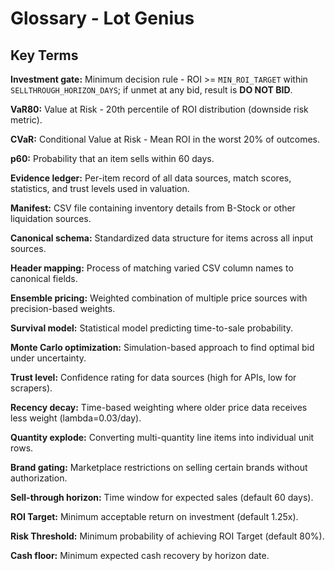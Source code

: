 # Glossary - Lot Genius

## Key Terms

**Investment gate:** Minimum decision rule - ROI >= `MIN_ROI_TARGET` within `SELLTHROUGH_HORIZON_DAYS`; if unmet at any bid, result is **DO NOT BID**.

**VaR80:** Value at Risk - 20th percentile of ROI distribution (downside risk metric).

**CVaR:** Conditional Value at Risk - Mean ROI in the worst 20% of outcomes.

**p60:** Probability that an item sells within 60 days.

**Evidence ledger:** Per-item record of all data sources, match scores, statistics, and trust levels used in valuation.

**Manifest:** CSV file containing inventory details from B-Stock or other liquidation sources.

**Canonical schema:** Standardized data structure for items across all input sources.

**Header mapping:** Process of matching varied CSV column names to canonical fields.

**Ensemble pricing:** Weighted combination of multiple price sources with precision-based weights.

**Survival model:** Statistical model predicting time-to-sale probability.

**Monte Carlo optimization:** Simulation-based approach to find optimal bid under uncertainty.

**Trust level:** Confidence rating for data sources (high for APIs, low for scrapers).

**Recency decay:** Time-based weighting where older price data receives less weight (lambda=0.03/day).

**Quantity explode:** Converting multi-quantity line items into individual unit rows.

**Brand gating:** Marketplace restrictions on selling certain brands without authorization.

**Sell-through horizon:** Time window for expected sales (default 60 days).

**ROI Target:** Minimum acceptable return on investment (default 1.25x).

**Risk Threshold:** Minimum probability of achieving ROI Target (default 80%).

**Cash floor:** Minimum expected cash recovery by horizon date.
